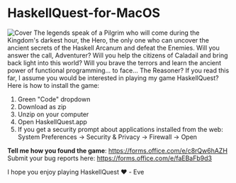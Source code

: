 # HaskellQuest-for-MacOS
![Cover](https://user-images.githubusercontent.com/40964633/228316492-f8fe0671-d324-41ec-adce-affdeeb14ead.png)
The legends speak of a Pilgrim who will come during the Kingdom's darkest hour, the Hero, the only one who can uncover the ancient secrets of the Haskell Arcanum and defeat the Enemies. Will you answer the call, Adventurer? Will you help the citizens of Caladail and bring back light into this world? Will you brave the terrors and learn the ancient power of functional programming… to face... The Reasoner?
If you read this far, I assume you would be interested in playing my game HaskellQuest? Here is how to install the game:

1. Green "Code" dropdown
2. Download as zip
3. Unzip on your computer
4. Open HaskellQuest.app
5. If you get a security prompt about applications installed from the web: System Preferences -> Security & Privacy -> Firewall -> Open
 
**Tell me how you found the game**: https://forms.office.com/e/c8rQw6hAZH 
Submit your bug reports here: https://forms.office.com/e/faEBaFb9d3

I hope you enjoy playing HaskellQuest ❤️ - Eve
